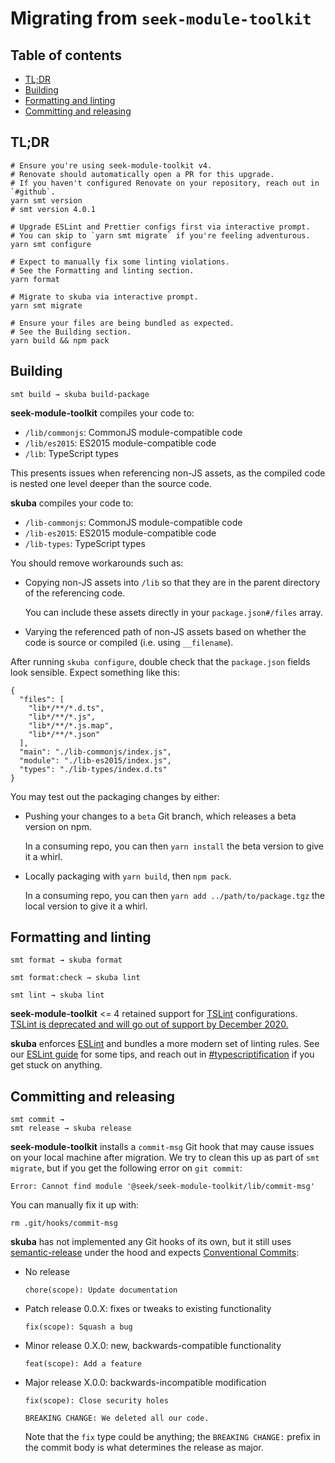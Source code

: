 # Migrating from `seek-module-toolkit`

## Table of contents

- [TL;DR](#tldr)
- [Building](#building)
- [Formatting and linting](#formatting-and-linting)
- [Committing and releasing](#committing-and-releasing)

## TL;DR

```shell
# Ensure you're using seek-module-toolkit v4.
# Renovate should automatically open a PR for this upgrade.
# If you haven't configured Renovate on your repository, reach out in `#github`.
yarn smt version
# smt version 4.0.1

# Upgrade ESLint and Prettier configs first via interactive prompt.
# You can skip to `yarn smt migrate` if you're feeling adventurous.
yarn smt configure

# Expect to manually fix some linting violations.
# See the Formatting and linting section.
yarn format

# Migrate to skuba via interactive prompt.
yarn smt migrate

# Ensure your files are being bundled as expected.
# See the Building section.
yarn build && npm pack
```

## Building

```shell
smt build → skuba build-package
```

**seek-module-toolkit** compiles your code to:

- `/lib/commonjs`: CommonJS module-compatible code
- `/lib/es2015`: ES2015 module-compatible code
- `/lib`: TypeScript types

This presents issues when referencing non-JS assets,
as the compiled code is nested one level deeper than the source code.

**skuba** compiles your code to:

- `/lib-commonjs`: CommonJS module-compatible code
- `/lib-es2015`: ES2015 module-compatible code
- `/lib-types`: TypeScript types

You should remove workarounds such as:

- Copying non-JS assets into `/lib` so that they are in the parent directory of the referencing code.

  You can include these assets directly in your `package.json#/files` array.

- Varying the referenced path of non-JS assets based on whether the code is source or compiled (i.e. using `__filename`).

After running `skuba configure`,
double check that the `package.json` fields look sensible.
Expect something like this:

```jsonc
{
  "files": [
    "lib*/**/*.d.ts",
    "lib*/**/*.js",
    "lib*/**/*.js.map",
    "lib*/**/*.json"
  ],
  "main": "./lib-commonjs/index.js",
  "module": "./lib-es2015/index.js",
  "types": "./lib-types/index.d.ts"
}
```

You may test out the packaging changes by either:

- Pushing your changes to a `beta` Git branch, which releases a beta version on npm.

  In a consuming repo, you can then `yarn install` the beta version to give it a whirl.

- Locally packaging with `yarn build`, then `npm pack`.

  In a consuming repo, you can then `yarn add ../path/to/package.tgz` the local version to give it a whirl.

## Formatting and linting

```shell
smt format → skuba format

smt format:check → skuba lint

smt lint → skuba lint
```

**seek-module-toolkit** <= 4 retained support for [TSLint] configurations.
[TSLint is deprecated and will go out of support by December 2020.](https://github.com/palantir/tslint/issues/4534)

**skuba** enforces [ESLint] and bundles a more modern set of linting rules.
See our [ESLint guide] for some tips, and reach out in [#typescriptification] if you get stuck on anything.

[#typescriptification]: https://slack.com/app_redirect?channel=CDCPCEPV3
[eslint]: https://eslint.org/
[eslint guide]: ./eslint.md
[tslint]: https://palantir.github.io/tslint/

## Committing and releasing

```shell
smt commit →
smt release → skuba release
```

**seek-module-toolkit** installs a `commit-msg` Git hook that may cause issues on your local machine after migration.
We try to clean this up as part of `smt migrate`,
but if you get the following error on `git commit`:

```text
Error: Cannot find module '@seek/seek-module-toolkit/lib/commit-msg'
```

You can manually fix it up with:

```text
rm .git/hooks/commit-msg
```

**skuba** has not implemented any Git hooks of its own,
but it still uses [semantic-release] under the hood and expects [Conventional Commits]:

- No release

  ```text
  chore(scope): Update documentation
  ```

- Patch release 0.0.X: fixes or tweaks to existing functionality

  ```text
  fix(scope): Squash a bug
  ```

- Minor release 0.X.0: new, backwards-compatible functionality

  ```text
  feat(scope): Add a feature
  ```

- Major release X.0.0: backwards-incompatible modification

  ```text
  fix(scope): Close security holes

  BREAKING CHANGE: We deleted all our code.
  ```

  Note that the `fix` type could be anything;
  the `BREAKING CHANGE:` prefix in the commit body is what determines the release as major.

[conventional commits]: https://www.conventionalcommits.org/en/v1.0.0-beta.2/
[semantic-release]: https://github.com/semantic-release/semantic-release/
